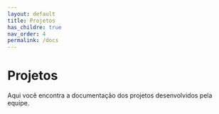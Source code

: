 ```yaml
---
layout: default
title: Projetos
has_childre: true
nav_order: 4
permalink: /docs
---
```


# Projetos
 Aqui você encontra a documentação dos projetos desenvolvidos pela equipe.